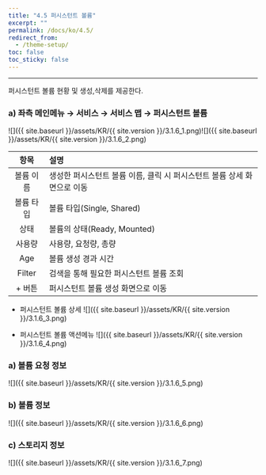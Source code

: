 ```yaml
---
title: "4.5 퍼시스턴트 볼륨"
excerpt: ""
permalink: /docs/ko/4.5/
redirect_from:
  - /theme-setup/
toc: false
toc_sticky: false
---
```


---
퍼시스턴트 볼륨 현황 및 생성,삭제를 제공한다.

### a\) 좌측 메인메뉴 → 서비스 → 서비스 맵 → 퍼시스턴트 볼륨
![]({{ site.baseurl }}/assets/KR/{{ site.version }}/3.1.6_1.png)![]({{ site.baseurl }}/assets/KR/{{ site.version }}/3.1.6_2.png)

| **항목** | **설명**                                    |
| :----: | :---------------------------------------- |
| 볼륨 이름  | 생성한 퍼시스턴트 볼륨 이름, 클릭 시 퍼시스턴트 볼륨 상세 화면으로 이동 |
| 볼륨 타입  | 볼륨 타입(Single, Shared)                     |
|   상태   | 볼륨의 상태(Ready, Mounted)                    |
|  사용량   | 사용량, 요청량, 총량                              |
|  Age   | 볼륨 생성 경과 시간                               |
| Filter | 검색을 통해 필요한 퍼시스턴트 볼륨 조회                    |
|  + 버튼  | 퍼시스턴트 볼륨 생성 화면으로 이동                       |

* 퍼시스턴트 볼륨 상세
![]({{ site.baseurl }}/assets/KR/{{ site.version }}/3.1.6_3.png)

* 퍼시스턴트 볼륨 액션메뉴
![]({{ site.baseurl }}/assets/KR/{{ site.version }}/3.1.6_4.png)

### a\) 볼륨 요청 정보
![]({{ site.baseurl }}/assets/KR/{{ site.version }}/3.1.6_5.png)

### b\) 볼륨 정보
![]({{ site.baseurl }}/assets/KR/{{ site.version }}/3.1.6_6.png)

### c\) 스토리지 정보
![]({{ site.baseurl }}/assets/KR/{{ site.version }}/3.1.6_7.png)
